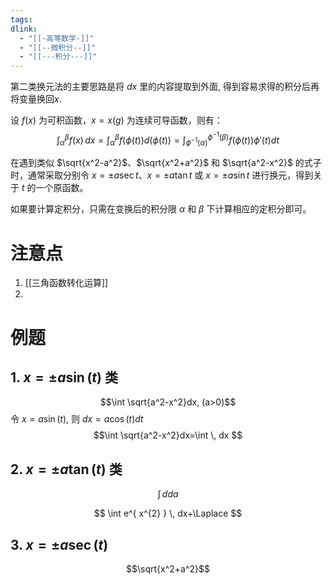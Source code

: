 ```yaml
---
tags: 
dlink:
  - "[[-高等数学-]]"
  - "[[--微积分--]]"
  - "[[---积分---]]"
---
```

第二类换元法的主要思路是将 $dx$ 里的内容提取到外面, 得到容易求得的积分后再将变量换回$x$. 

设 $f(x)$ 为可积函数，$x = x(g)$ 为连续可导函数，则有：
$$
\int_\alpha^\beta f(x) \, dx = \int_\alpha^\beta f(\phi(t))d(\phi(t)) = \int_{\phi^{-1}(\alpha)}^{\phi^{-1}(\beta)} f(\phi(t)) \phi\prime(t) dt
$$

在遇到类似 $\sqrt{x^2-a^2}$、$\sqrt{x^2+a^2}$ 和 $\sqrt{a^2-x^2}$ 的式子时，通常采取分别令 $x = \pm a \sec t$、$x = \pm a \tan t$ 或 $x = \pm a \sin t$ 进行换元，得到关于 $t$ 的一个原函数。

如果要计算定积分，只需在变换后的积分限 $\alpha$ 和 $\beta$ 下计算相应的定积分即可。


# 注意点
1. [[三角函数转化运算]]
2. 

# 例题
## 1. $x = \pm a \sin (t)$ 类
$$\int \sqrt{a^2-x^2}dx, (a>0)$$
令 $x=a\sin(t)$, 则 $dx=a\cos(t)dt$ 
$$\int \sqrt{a^2-x^2}dx=\int \, dx $$

## 2. $x = \pm a \tan (t)$ 类
$$
\int \,d da 
$$

$$
\int e^{ x^{2} } \, dx+\Laplace
$$

## 3. $x=\pm a\sec(t)$

$$\sqrt{x^2+a^2}$$
